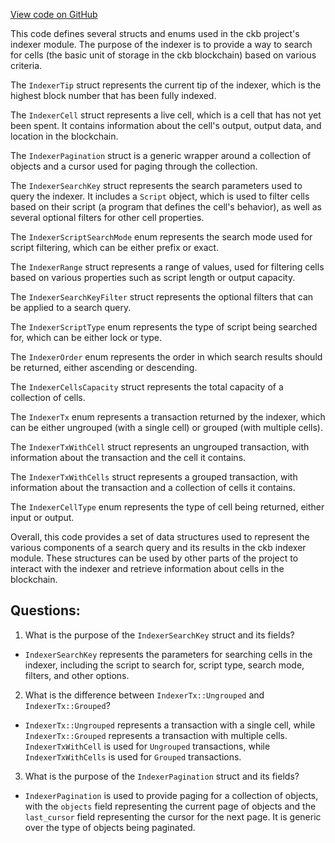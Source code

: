 [View code on GitHub](https://github.com/nervosnetwork/ckb/util/jsonrpc-types/src/indexer.rs)

This code defines several structs and enums used in the ckb project's indexer module. The purpose of the indexer is to provide a way to search for cells (the basic unit of storage in the ckb blockchain) based on various criteria. 

The `IndexerTip` struct represents the current tip of the indexer, which is the highest block number that has been fully indexed. 

The `IndexerCell` struct represents a live cell, which is a cell that has not yet been spent. It contains information about the cell's output, output data, and location in the blockchain. 

The `IndexerPagination` struct is a generic wrapper around a collection of objects and a cursor used for paging through the collection. 

The `IndexerSearchKey` struct represents the search parameters used to query the indexer. It includes a `Script` object, which is used to filter cells based on their script (a program that defines the cell's behavior), as well as several optional filters for other cell properties. 

The `IndexerScriptSearchMode` enum represents the search mode used for script filtering, which can be either prefix or exact. 

The `IndexerRange` struct represents a range of values, used for filtering cells based on various properties such as script length or output capacity. 

The `IndexerSearchKeyFilter` struct represents the optional filters that can be applied to a search query. 

The `IndexerScriptType` enum represents the type of script being searched for, which can be either lock or type. 

The `IndexerOrder` enum represents the order in which search results should be returned, either ascending or descending. 

The `IndexerCellsCapacity` struct represents the total capacity of a collection of cells. 

The `IndexerTx` enum represents a transaction returned by the indexer, which can be either ungrouped (with a single cell) or grouped (with multiple cells). 

The `IndexerTxWithCell` struct represents an ungrouped transaction, with information about the transaction and the cell it contains. 

The `IndexerTxWithCells` struct represents a grouped transaction, with information about the transaction and a collection of cells it contains. 

The `IndexerCellType` enum represents the type of cell being returned, either input or output. 

Overall, this code provides a set of data structures used to represent the various components of a search query and its results in the ckb indexer module. These structures can be used by other parts of the project to interact with the indexer and retrieve information about cells in the blockchain.
## Questions: 
 1. What is the purpose of the `IndexerSearchKey` struct and its fields?
- `IndexerSearchKey` represents the parameters for searching cells in the indexer, including the script to search for, script type, search mode, filters, and other options.

2. What is the difference between `IndexerTx::Ungrouped` and `IndexerTx::Grouped`?
- `IndexerTx::Ungrouped` represents a transaction with a single cell, while `IndexerTx::Grouped` represents a transaction with multiple cells. `IndexerTxWithCell` is used for `Ungrouped` transactions, while `IndexerTxWithCells` is used for `Grouped` transactions.

3. What is the purpose of the `IndexerPagination` struct and its fields?
- `IndexerPagination` is used to provide paging for a collection of objects, with the `objects` field representing the current page of objects and the `last_cursor` field representing the cursor for the next page. It is generic over the type of objects being paginated.